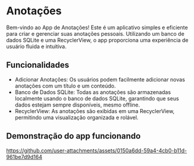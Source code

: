 # Anotações

Bem-vindo ao App de Anotações! Este é um aplicativo simples e eficiente para criar e gerenciar suas anotações pessoais. Utilizando um banco de dados SQLite e uma RecyclerView, o app proporciona uma experiência de usuário fluida e intuitiva.

## Funcionalidades
- Adicionar Anotações: Os usuários podem facilmente adicionar novas anotações com um título e um conteúdo.
- Banco de Dados SQLite: Todas as anotações são armazenadas localmente usando o banco de dados SQLite, garantindo que seus dados estejam sempre disponíveis, mesmo offline.
- RecyclerView: As anotações são exibidas em uma RecyclerView, permitindo uma visualização organizada e rolável.

## Demonstração do app funcionando
https://github.com/user-attachments/assets/0150a6dd-59a4-4cb0-b11d-961be7d9d164

